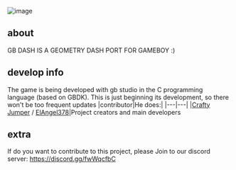 ![image](https://github.com/ElAngel378/GBDASH/blob/main/Extra%20stuff/logo%20-%20GB%20Dash.png)

## about

GB DASH IS A GEOMETRY DASH PORT FOR GAMEBOY :)

## develop info

The game is being developed with gb studio in the C programming language (based on GBDK). This is just beginning its development, so there won't be too frequent updates
|contributor|He does:|
|---|---|
|[Crafty Jumper]() / [ElAngel378]()|Project creators and main developers 

## extra

If do you want to contribute to this project, please 
Join to our discord server: https://discord.gg/fwWqcfbC
